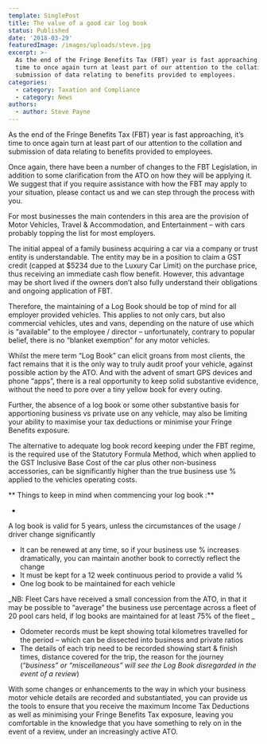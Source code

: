 ```yaml
---
template: SinglePost
title: The value of a good car log book
status: Published
date: '2018-03-29'
featuredImage: /images/uploads/steve.jpg
excerpt: >-
  As the end of the Fringe Benefits Tax (FBT) year is fast approaching, it’s
  time to once again turn at least part of our attention to the collation and
  submission of data relating to benefits provided to employees.
categories:
  - category: Taxation and Compliance
  - category: News
authors:
  - author: Steve Payne
---
```

As the end of the Fringe Benefits Tax (FBT) year is fast approaching, it’s time to once again turn at least part of our attention to the collation and submission of data relating to benefits provided to employees.

Once again, there have been a number of changes to the FBT Legislation, in addition to some clarification from the ATO on how they will be applying it.  We suggest that if you require assistance with how the FBT may apply to your situation, please contact us and we can step through the process with you.

For most businesses the main contenders in this area are the provision of Motor Vehicles, Travel & Accommodation, and Entertainment – with cars probably topping the list for most employers.

The initial appeal of a family business acquiring a car via a company or trust entity is understandable.  The entity may be in a position to claim a GST credit (capped at $5234 due to the Luxury Car Limit) on the purchase price, thus receiving an immediate cash flow benefit.  However, this advantage may be short lived if the owners don’t also fully understand their obligations and ongoing application of FBT.

Therefore, the maintaining of a Log Book should be top of mind for all employer provided vehicles.  This applies to not only cars, but also commercial vehicles, utes and vans, depending on the nature of use which is “available” to the employee / director – unfortunately, contrary to popular belief, there is no “blanket exemption” for any motor vehicles.

Whilst the mere term “Log Book” can elicit groans from most clients, the fact remains that it is the only way to truly audit proof your vehicle, against possible action by the ATO.  And with the advent of smart GPS devices and phone “apps”, there is a real opportunity to keep solid substantive evidence, without the need to pore over a tiny yellow book for every outing.

Further, the absence of a log book or some other substantive basis for apportioning business vs private use on any vehicle, may also be limiting your ability to maximise your tax deductions or minimise your Fringe Benefits exposure.

The alternative to adequate log book record keeping under the FBT regime, is the required use of the Statutory Formula Method, which when applied to the GST Inclusive Base Cost of the car plus other non-business accessories, can be significantly higher than the true business use % applied to the vehicles operating costs.

**
Things to keep in mind when commencing your log book :**

* 

A log book is valid for 5 years, unless the circumstances of the usage / driver change significantly

* It can be renewed at any time, so if your business use % increases dramatically, you can maintain another book to correctly reflect the change
* It must be kept for a 12 week continuous period to provide a valid %
* One log book to be maintained for each vehicle

_NB: Fleet Cars have received a small concession from the ATO, in that it may be possible to “average” the business use percentage across a fleet of 20 pool cars held, if log books are maintained for at least 75% of the fleet
_

* Odometer records must be kept showing total kilometres travelled for the period – which can be dissected into business and private ratios
* The details of each trip need to be recorded showing start & finish times, distance covered for the trip, the reason for the journey (“_business” or “miscellaneous” will see the Log Book disregarded in the event of a review_)

With some changes or enhancements to the way in which your business motor vehicle details are recorded and substantiated, you can provide us the tools to ensure that you receive the maximum Income Tax Deductions as well as minimising your Fringe Benefits Tax exposure, leaving you comfortable in the knowledge that you have something to rely on in the event of a review, under an increasingly active ATO.
